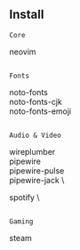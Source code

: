 

## Install

```
Core

```
neovim

```

Fonts

```
noto-fonts \
noto-fonts-cjk \
noto-fonts-emoji

```

Audio & Video

```
wireplumber \
pipewire \
pipewire-pulse \
pipewire-jack \

spotify \
```

Gaming

```
steam
```
